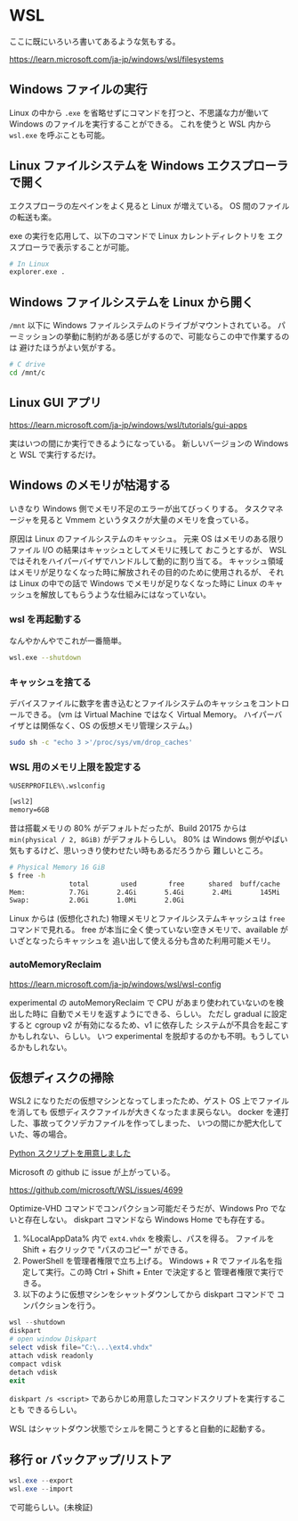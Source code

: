 # WSL

ここに既にいろいろ書いてあるような気もする。

<https://learn.microsoft.com/ja-jp/windows/wsl/filesystems>

## Windows ファイルの実行

Linux の中から `.exe` を省略せずにコマンドを打つと、不思議な力が働いて
Windows のファイルを実行することができる。
これを使うと WSL 内から `wsl.exe` を呼ぶことも可能。

## Linux ファイルシステムを Windows エクスプローラで開く

エクスプローラの左ペインをよく見ると Linux が増えている。
OS 間のファイルの転送も楽。

exe の実行を応用して、以下のコマンドで Linux カレントディレクトリを
エクスプローラで表示することが可能。

```sh
# In Linux
explorer.exe .
```

## Windows ファイルシステムを Linux から開く

`/mnt` 以下に Windows ファイルシステムのドライブがマウントされている。
パーミッションの挙動に制約がある感じがするので、可能ならこの中で作業するのは
避けたほうがよい気がする。

```sh
# C drive
cd /mnt/c
```

## Linux GUI アプリ

<https://learn.microsoft.com/ja-jp/windows/wsl/tutorials/gui-apps>

実はいつの間にか実行できるようになっている。
新しいバージョンの Windows と WSL で実行するだけ。

## Windows のメモリが枯渇する

いきなり Windows 側でメモリ不足のエラーが出てびっくりする。
タスクマネージャを見ると Vmmem というタスクが大量のメモリを食っている。

原因は Linux のファイルシステムのキャッシュ。
元来 OS はメモリのある限りファイル I/O の結果はキャッシュとしてメモリに残して
おこうとするが、
WSL ではそれをハイパーバイザでハンドルして動的に割り当てる。
キャッシュ領域はメモリが足りなくなった時に解放されその目的のために使用されるが、
それは Linux の中での話で Windows でメモリが足りなくなった時に
Linux のキャッシュを解放してもらうような仕組みにはなっていない。

### wsl を再起動する

なんやかんやでこれが一番簡単。

```sh
wsl.exe --shutdown
```

### キャッシュを捨てる

デバイスファイルに数字を書き込むとファイルシステムのキャッシュをコントロールできる。
(vm は Virtual Machine ではなく Virtual Memory。
ハイパーバイザとは関係なく、OS の仮想メモリ管理システム。)

```sh
sudo sh -c "echo 3 >'/proc/sys/vm/drop_caches'
```

### WSL 用のメモリ上限を設定する

`%USERPROFILE%\.wslconfig`

```txt
[wsl2]
memory=6GB
```

昔は搭載メモリの 80% がデフォルトだったが、Build 20175 からは
`min(physical / 2, 8GiB)` がデフォルトらしい。
80% は Windows 側がやばい気もするけど、思いっきり使わせたい時もあるだろうから
難しいところ。

```sh
# Physical Memory 16 GiB
$ free -h
               total        used        free      shared  buff/cache   available
Mem:           7.7Gi       2.4Gi       5.4Gi       2.4Mi       145Mi       5.4Gi
Swap:          2.0Gi       1.0Mi       2.0Gi
```

Linux からは (仮想化された) 物理メモリとファイルシステムキャッシュは
`free` コマンドで見れる。
free が本当に全く使っていない空きメモリで、available がいざとなったらキャッシュを
追い出して使える分も含めた利用可能メモリ。

### autoMemoryReclaim

<https://learn.microsoft.com/ja-jp/windows/wsl/wsl-config>

experimental の autoMemoryReclaim で CPU があまり使われていないのを検出した時に
自動でメモリを返すようにできる、らしい。
ただし gradual に設定すると cgroup v2 が有効になるため、v1 に依存した
システムが不具合を起こすかもしれない、らしい。
いつ experimental を脱却するのかも不明。もうしているかもしれない。

## 仮想ディスクの掃除

WSL2 になりただの仮想マシンとなってしまったため、ゲスト OS 上でファイルを消しても
仮想ディスクファイルが大きくなったまま戻らない。
docker を連打した、事故ってクソデカファイルを作ってしまった、
いつの間にか肥大化していた、等の場合。

[Python スクリプトを用意しました](./tools/README.md)

Microsoft の github に issue が上がっている。

<https://github.com/microsoft/WSL/issues/4699>

Optimize-VHD コマンドでコンパクション可能だそうだが、Windows Pro でないと存在しない。
diskpart コマンドなら Windows Home でも存在する。

1. %LocalAppData% 内で `ext4.vhdx` を検索し、パスを得る。
ファイルを Shift + 右クリックで "パスのコピー" ができる。
1. PowerShell を管理者権限で立ち上げる。
Windows + R でファイル名を指定して実行。この時 Ctrl + Shift + Enter で決定すると
管理者権限で実行できる。
1. 以下のように仮想マシンをシャットダウンしてから diskpart コマンドで
コンパクションを行う。

```powershell
wsl --shutdown
diskpart
# open window Diskpart
select vdisk file="C:\...\ext4.vhdx"
attach vdisk readonly
compact vdisk
detach vdisk
exit
```

`diskpart /s <script>` であらかじめ用意したコマンドスクリプトを実行することも
できるらしい。

WSL はシャットダウン状態でシェルを開こうとすると自動的に起動する。

## 移行 or バックアップ/リストア

```powershell
wsl.exe --export
wsl.exe --import
```

で可能らしい。(未検証)
